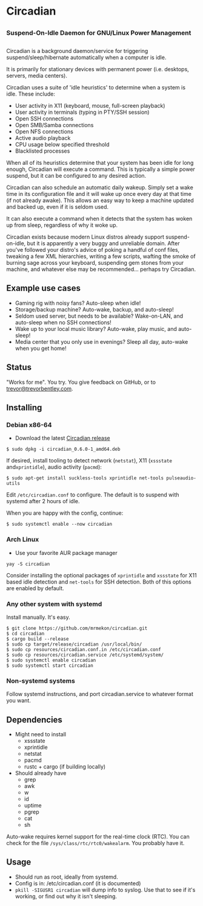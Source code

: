 # Circadian

##
### Suspend-On-Idle Daemon for GNU/Linux Power Management
##

Circadian is a background daemon/service for triggering suspend/sleep/hibernate automatically when a computer is idle.

It is primarily for stationary devices with permanent power (i.e. desktops, servers, media centers).

Circadian uses a suite of 'idle heuristics' to determine when a system is idle.  These include:
 * User activity in X11 (keyboard, mouse, full-screen playback)
 * User activity in terminals (typing in PTY/SSH session)
 * Open SSH connections
 * Open SMB/Samba connections
 * Open NFS connections
 * Active audio playback
 * CPU usage below specified threshold
 * Blacklisted processes

When all of its heuristics determine that your system has been idle for long enough, Circadian will execute a command.  This is typically a simple power suspend, but it can be configured to any desired action.

Circadian can also schedule an automatic daily wakeup.  Simply set a wake time in its configuration file and it will wake up once every day at that time (if not already awake).  This allows an easy way to keep a machine updated and backed up, even if it is seldom used.

It can also execute a command when it detects that the system has woken up from sleep, regardless of why it woke up.

Circadian exists because modern Linux distros already support suspend-on-idle, but it is apparently a very buggy and unreliable domain.  After you've followed your distro's advice of poking a handful of conf files, tweaking a few XML hierarchies, writing a few scripts, wafting the smoke of burning sage across your keyboard, suspending gem stones from your machine, and whatever else may be recommended... perhaps try Circadian.

## Example use cases

* Gaming rig with noisy fans?  Auto-sleep when idle!
* Storage/backup machine?  Auto-wake, backup, and auto-sleep!
* Seldom used server, but needs to be available?  Wake-on-LAN, and auto-sleep when no SSH connections!
* Wake up to your local music library?  Auto-wake, play music, and auto-sleep!
* Media center that you only use in evenings? Sleep all day, auto-wake when you get home!

## Status

"Works for me".  You try.  You give feedback on GitHub, or to <trevor@trevorbentley.com>.

## Installing

### Debian x86-64

* Download the latest [Circadian release](https://github.com/mrmekon/circadian/releases/)

```
$ sudo dpkg -i circadian_0.6.0-1_amd64.deb
```

If desired, install tooling to detect network (`netstat`), X11 (`xssstate` and`xprintidle`), audio activity (`pacmd`):

```
$ sudo apt-get install suckless-tools xprintidle net-tools pulseaudio-utils
```

Edit `/etc/circadian.conf` to configure.  The default is to suspend with systemd after 2 hours of idle.

When you are happy with the config, continue:

```
$ sudo systemctl enable --now circadian
```

### Arch Linux

* Use your favorite AUR package manager

```
yay -S circadian
```

Consider installing the optional packages of `xprintidle` and `xssstate` for X11 based idle detection and `net-tools` for SSH detection. Both of this options are enabled by default.


### Any other system with systemd

Install manually.  It's easy.

```
$ git clone https://github.com/mrmekon/circadian.git
$ cd circadian
$ cargo build --release
$ sudo cp target/release/circadian /usr/local/bin/
$ sudo cp resources/circadian.conf.in /etc/circadian.conf
$ sudo cp resources/circadian.service /etc/systemd/system/
$ sudo systemctl enable circadian
$ sudo systemctl start circadian
```

### Non-systemd systems

Follow systemd instructions, and port circadian.service to whatever format you want.

## Dependencies

* Might need to install
    * xssstate
    * xprintidle
    * netstat
    * pacmd
    * rustc + cargo (if building locally)
* Should already have
    * grep
    * awk
    * w
    * id
    * uptime
    * pgrep
    * cat
    * sh

Auto-wake requires kernel support for the real-time clock (RTC).  You can check for the file `/sys/class/rtc/rtc0/wakealarm`.  You probably have it.

## Usage

* Should run as root, ideally from systemd.
* Config is in: /etc/circadian.conf (it is documented)
* `pkill -SIGUSR1 circadian` will dump info to syslog.  Use that to see if it's working, or find out why it isn't sleeping.
